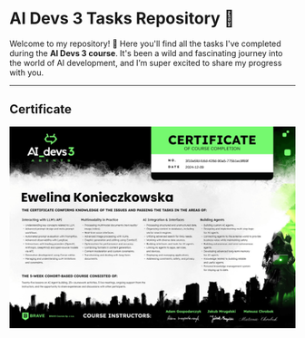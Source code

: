# AI Devs 3 Tasks Repository 🌟

Welcome to my repository! 👋 Here you'll find all the tasks I've completed during the **AI Devs 3 course**. It's been a wild and fascinating journey into the world of AI development, and I’m super excited to share my progress with you.

---

## Certificate

![Certificate](./public/certificate.png)



